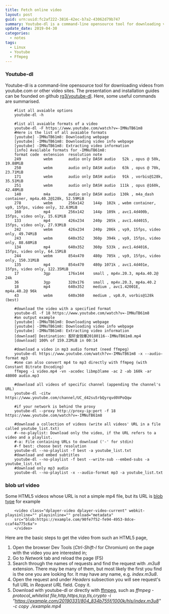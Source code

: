 ```yaml
---
title: Fetch online video
layout: post
guid: urn:uuid:fc2af222-3816-42ec-b7a2-43062d79b747
summary: Youtube-dl is a command-line opensource tool for downloading videos from youtube.com or other video sites.
update_date: 2019-04-30
categories:
  - notes
tags:
  - Linux
  - Youtube
  - Ffmpeg
---
```


### Youtube-dl

Youtube-dl is a command-line opensource tool for downloading videos from youtube.com or other video sites. The presentation
and installation guides can be founded on github [rg3/youtube-dl](https://github.com/rg3/youtube-dl/blob/master/README.md#readme).
Here, some useful commands are summarised.

```
    #list all avaiable options
    youtube-dl -h

    #list all avaiable formats of a video
    youtube-dl -F https://www.youtube.com/watch?v=-IMNuTB61m8
    #Here is the list of all avaiable formats
    [youtube] -IMNuTB61m8: Downloading webpage
    [youtube] -IMNuTB61m8: Downloading video info webpage
    [youtube] -IMNuTB61m8: Extracting video information
    [info] Available formats for -IMNuTB61m8:
    format code  extension  resolution note
    249          webm       audio only DASH audio   52k , opus @ 50k, 19.88MiB
    250          webm       audio only DASH audio   63k , opus @ 70k, 23.71MiB
    171          webm       audio only DASH audio   91k , vorbis@128k, 35.51MiB
    251          webm       audio only DASH audio  111k , opus @160k, 42.48MiB
    140          m4a        audio only DASH audio  130k , m4a_dash container, mp4a.40.2@128k, 52.59MiB
    278          webm       256x142    144p  102k , webm container, vp9, 15fps, video only, 32.63MiB
    160          mp4        256x142    144p  109k , avc1.4d400b, 15fps, video only, 15.61MiB
    133          mp4        426x234    240p  205k , avc1.4d4015, 15fps, video only, 27.93MiB
    242          webm       426x234    240p  206k , vp9, 15fps, video only, 49.74MiB
    243          webm       640x352    360p  394k , vp9, 15fps, video only, 88.68MiB
    134          mp4        640x352    360p  533k , avc1.4d4016, 15fps, video only, 64.15MiB
    244          webm       854x470    480p  705k , vp9, 15fps, video only, 150.31MiB
    135          mp4        854x470    480p 1071k , avc1.4d401e, 15fps, video only, 122.35MiB
    17           3gp        176x144    small , mp4v.20.3, mp4a.40.2@ 24k
    36           3gp        320x176    small , mp4v.20.3, mp4a.40.2
    18           mp4        640x352    medium , avc1.42001E, mp4a.40.2@ 96k
    43           webm       640x360    medium , vp8.0, vorbis@128k (best)

    #download the video with a specified format
    youtube-dl -f 18 https://www.youtube.com/watch?v=-IMNuTB61m8
    #an output example
    [youtube] -IMNuTB61m8: Downloading webpage
    [youtube] -IMNuTB61m8: Downloading video info webpage
    [youtube] -IMNuTB61m8: Extracting video information
    [download] Destination: 股轩金钱爆20180116--IMNuTB61m8.mp4
    [download] 100% of 159.22MiB in 00:14

    #download a video in mp3 audio format (need ffmpeg)
    youtube-dl https://www.youtube.com/watch?v=-IMNuTB61m8 -x --audio-format mp3
    #one can also convert mp4 to mp3 directly with ffmpeg (with Constant Bitrate Encoding)
    ffmpeg -i video.mp4 -vn -acodec libmp3lame -ac 2 -ab 160k -ar 48000 audio.mp3

    #download all videos of specific channel (appending the channel's URL)
    youtube-dl -citw https://www.youtube.com/channel/UC_d42su5rbQyrqvd0VPoQqw

    #if your network is behind the proxy
    youtube-dl --proxy http://proxy-ip:port -f 18 https://www.youtube.com/watch?v=-IMNuTB61m8

    #download a collection of videos (write all videos' URL in a file called youtube_list.txt)
    #--no-playlist: Download only the video, if the URL refers to a video and a playlist.
    #-a: File containing URLs to download ('-' for stdin)
    #-f best: choose best resolution
    youtube-dl --no-playlist -f best -a youtube_list.txt
    #download and embed subtitles
    youtube-dl --no-playlist -f best --write-sub --embed-subs -a youtube_list.txt 
    #download only mp3 audio
    youtube-dl --no-playlist -x --audio-format mp3 -a youtube_list.txt
```

### blob url video
Some HTML5 videos whose URL is not a simple mp4 file, but its URL is [blob type](https://stackoverflow.com/questions/42901942/how-do-we-download-a-blob-url-video) for example

```
    <video class="dplayer-video dplayer-video-current" webkit-playsinline="" playsinline="" preload="metadata" 
    src="blob:https://example.com/90fe7f52-fe94-4953-8dce-ccaf4a775c6a">
    </video>
```

Here are the basic steps to get the video from such an HTML5 page,

1. Open the browser Dev Tools (*Ctrl-Shift-I* for Chromium) on the page with the video you are interested in;
2. Go to *Network* tab and reload the page (F5)
3. Search through the names of requests and find the request with *.m3u8* extension. There may be many of them, but most likely the first you find is the one you are looking for. It may have any name, e.g. *index.m3u8*.
4. Open the request and under *Headers* subsection you will see request's full URL in *Request URL* field. Copy it. 
5. Download with youtube-dl or directly with [ffmpeg](https://superuser.com/questions/1260846/downloading-m3u8-videos), such as *ffmpeg -protocol_whitelist file,http,https,tcp,tls,crypto -i "https://example.com/20190331/804_834b755f/1000k/hls/index.m3u8" -c copy ./example.mp4*


